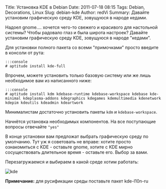 Title: Установка KDE в Debian
Date: 2011-07-18 08:15
Tags: Debian, Decorations, Linux
Slug: debian-kde
Author: redVi
Summary: Давайте установим графическую среду KDE, зовущуюся в народе кедами.

Надоел gnome.... хочется чего-то свежего и красивого для настольной системы? Чтобы радовало глаз и была широта настроек? Давайте установим графическую среду KDE, зовущуюся в народе "кедами".

Для установки полного пакета со всеми "примочками" просто введите в консоли от рута:

    :::console
    # aptitude install kde-full

Впрочем, можете установить только базовую систему или же лишь необходимое вам из написанного ниже:

    :::console
    # aptitude install kdm kdebase-runtime kdebase-workspace kdebase kde-minimal kdeplasma-addons kdegraphics kdegames kdemultimedia kdenetwork kdepim kdeutils kdeadmin kdeartwork

Минималистам достаточно установить пакеты `kdm` и `kdebase-workspace`.

Начнётся установка необходимых компонентов. На все поступающие вопросы отвечайте `"yes"`

В конце установки вам предложат выбрать графическую среду по умолчанию. Тут уж я советовать не вправе: хотите просто ознакомиться с KDE - оставьте gnome, хотите с KDE мирно сосуществовать длительное время - оставьте его. Выбор за вами.

Перезагружаемся и выбираем в какой среде хотим работать:

![kde](http://1.bp.blogspot.com/-m6dLB3wYgqg/ToWa4uo93aI/AAAAAAAAANs/S71SSi2gBzM/s1600/kde.jpg "kde")

<b>Примечание:</b> для русификации среды поставьте пакет kde-l10n-ru
